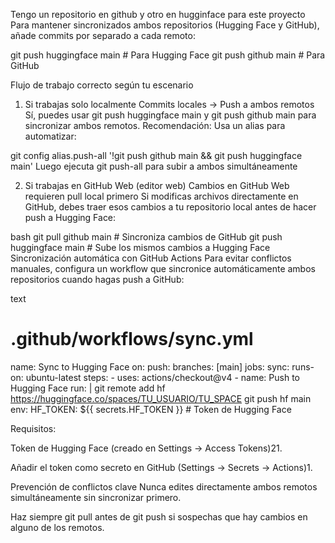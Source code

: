 
Tengo un repositorio en github y otro en hugginface para este proyecto
Para mantener sincronizados ambos repositorios (Hugging Face y GitHub), añade commits por separado a cada remoto:

git push huggingface main  # Para Hugging Face
git push github main       # Para GitHub


Flujo de trabajo correcto según tu escenario
1. Si trabajas solo localmente
Commits locales → Push a ambos remotos
Sí, puedes usar git push huggingface main y git push github main para sincronizar ambos remotos.
Recomendación: Usa un alias para automatizar:

git config alias.push-all '!git push github main && git push huggingface main'
Luego ejecuta git push-all para subir a ambos simultáneamente

2. Si trabajas en GitHub Web (editor web)
Cambios en GitHub Web requieren pull local primero
Si modificas archivos directamente en GitHub, debes traer esos cambios a tu repositorio local antes de hacer push a Hugging Face:

bash
git pull github main  # Sincroniza cambios de GitHub
git push huggingface main  # Sube los mismos cambios a Hugging Face
Sincronización automática con GitHub Actions
Para evitar conflictos manuales, configura un workflow que sincronice automáticamente ambos repositorios cuando hagas push a GitHub:

text
# .github/workflows/sync.yml
name: Sync to Hugging Face
on:
  push:
    branches: [main]
jobs:
  sync:
    runs-on: ubuntu-latest
    steps:
      - uses: actions/checkout@v4
      - name: Push to Hugging Face
        run: |
          git remote add hf https://huggingface.co/spaces/TU_USUARIO/TU_SPACE
          git push hf main
        env:
          HF_TOKEN: ${{ secrets.HF_TOKEN }}  # Token de Hugging Face

Requisitos:

Token de Hugging Face (creado en Settings → Access Tokens)21.

Añadir el token como secreto en GitHub (Settings → Secrets → Actions)1.

Prevención de conflictos clave
Nunca edites directamente ambos remotos simultáneamente sin sincronizar primero.

Haz siempre git pull antes de git push si sospechas que hay cambios en alguno de los remotos.

